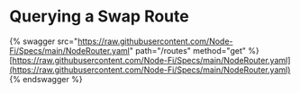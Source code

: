 # Querying a Swap Route

{% swagger src="https://raw.githubusercontent.com/Node-Fi/Specs/main/NodeRouter.yaml" path="/routes" method="get" %}
[https://raw.githubusercontent.com/Node-Fi/Specs/main/NodeRouter.yaml](https://raw.githubusercontent.com/Node-Fi/Specs/main/NodeRouter.yaml)
{% endswagger %}
